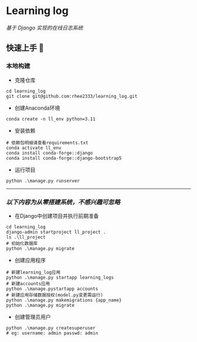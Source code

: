 # Learning log
*基于 Django 实现的在线日志系统*

## 快速上手 🤗
### 本地构建
- 克隆仓库
```shell
cd learning_log
git clone git@github.com:rhee2333/learning_log.git
```
- 创建Anaconda环境
```shell
conda create -n ll_env python=3.11
```
- 安装依赖
```shell
# 依赖包明细请查看requirements.txt
conda activate ll_env
conda install conda-forge::django
conda install conda-forge::django-bootstrap5
```

- 运行项目
```shell
python .\manage.py runserver
```
---
### ***以下内容为从零搭建系统，不感兴趣可忽略***
- 在Django中创建项目并执行前期准备
```shell
cd learning_log
django-admin startproject ll_project .
ls .\ll_project
# 初始化数据库
python .\manage.py migrate
```
- 创建应用程序
```shell
# 新建learning_log应用
python .\manage.py startapp learning_logs
# 新建accounts应用
python .\manage.pystartapp accounts
# 新建应用存储数据授权(model.py变更需运行)
python .\manage.py makemigrations {app_name}
python .\manage.py migrate
```

- 创建管理员用户
```shell
python .\manage.py createsuperuser
# eg: username: admin passwd: admin
```
